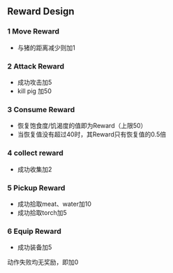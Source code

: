## Reward Design

### 1 Move Reward

- 与猪的距离减少则加1



### 2 Attack Reward

- 成功攻击加5
- kill pig 加50



### 3 Consume Reward

- 恢复饱食度/饥渴度的值即为Reward（上限50）
- 当恢复值没有超过40时，其Reward只有恢复值的0.5倍



### 4 collect reward

- 成功收集加2



### 5 Pickup Reward

- 成功拾取meat、water加10
- 成功拾取torch加5



### 6 Equip Reward

- 成功装备加5



动作失败均无奖励，即加0